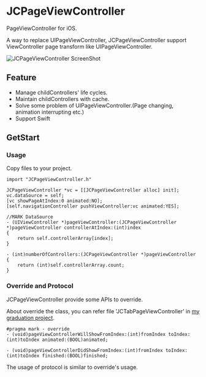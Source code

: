 # JCPageViewController
PageViewController for iOS.

A way to replace UIPageViewController, JCPageViewController  support ViewController page transform like UIPageViewController. 

![JCPageViewController ScreenShot](https://thumbs.gfycat.com/DeadLeanAcornbarnacle-size_restricted.gif)

## Feature
* Manage childControllers' life cycles.
* Maintain childControllers with cache.
* Solve some problem of UIPageViewController.(Page changing, animation interrupting etc.)
* Support Swift

## GetStart
### Usage
Copy files to your project.

	import "JCPageViewController.h"

	JCPageViewController *vc = [[JCPageViewController alloc] init];
	vc.dataSource = self;
	[vc showPageAtIndex:0 animated:NO];
	[self.navigationController pushViewController:vc animated:YES];
	
	//MARK DataSource
	- (UIViewController *)pageViewController:(JCPageViewController *)pageViewController controllerAtIndex:(int)index
	{	
        return self.controllerArray[index];
	}

	- (int)numberOfControllers:(JCPageViewController *)pageViewController
	{
        return (int)self.controllerArray.count;
	}

### Override and Protocol
JCPageViewController provide some APIs to override.

About override the class, you can refer file 'JCTabPageViewController' in [my graduation project](https://github.com/JakeCai/MyGraduationProject).

	#pragma mark - override
	- (void)pageViewControllerWillShowFromIndex:(int)fromIndex toIndex:(int)toIndex animated:(BOOL)animated;

	- (void)pageViewControllerDidShowFromIndex:(int)fromIndex toIndex:(int)toIndex finished:(BOOL)finished;

The usage of protocol is similar to override's usage.
